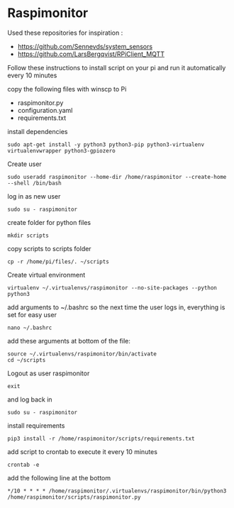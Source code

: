 # Raspimonitor
Used these repositories for inspiration : 
- https://github.com/Sennevds/system_sensors
- https://github.com/LarsBergqvist/RPiClient_MQTT

Follow these instructions to install script on your pi and run it automatically every 10 minutes

copy the following files with winscp to Pi
- raspimonitor.py
- configuration.yaml
- requirements.txt

install dependencies
```
sudo apt-get install -y python3 python3-pip python3-virtualenv virtualenvwrapper python3-gpiozero
```

Create user
```
sudo useradd raspimonitor --home-dir /home/raspimonitor --create-home --shell /bin/bash
```
log in as new user
```
sudo su - raspimonitor
```

create  folder for python files
```
mkdir scripts
```

copy scripts to scripts folder
```
cp -r /home/pi/files/. ~/scripts
```

Create virtual environment
```
virtualenv ~/.virtualenvs/raspimonitor --no-site-packages --python python3
```

add arguments to ~/.bashrc so the next time the user logs in, everything is set for easy user
```
nano ~/.bashrc
```

add these arguments at bottom of the file:
```
source ~/.virtualenvs/raspimonitor/bin/activate
cd ~/scripts
```
Logout as user raspimonitor 
```
exit
```

and log back in
```
sudo su - raspimonitor
```

install requirements
```
pip3 install -r /home/raspimonitor/scripts/requirements.txt
```

add script to crontab to execute it every 10 minutes
```
crontab -e
```

add the following line at the bottom
```
*/10 * * * * /home/raspimonitor/.virtualenvs/raspimonitor/bin/python3 /home/raspimonitor/scripts/raspimonitor.py
```
